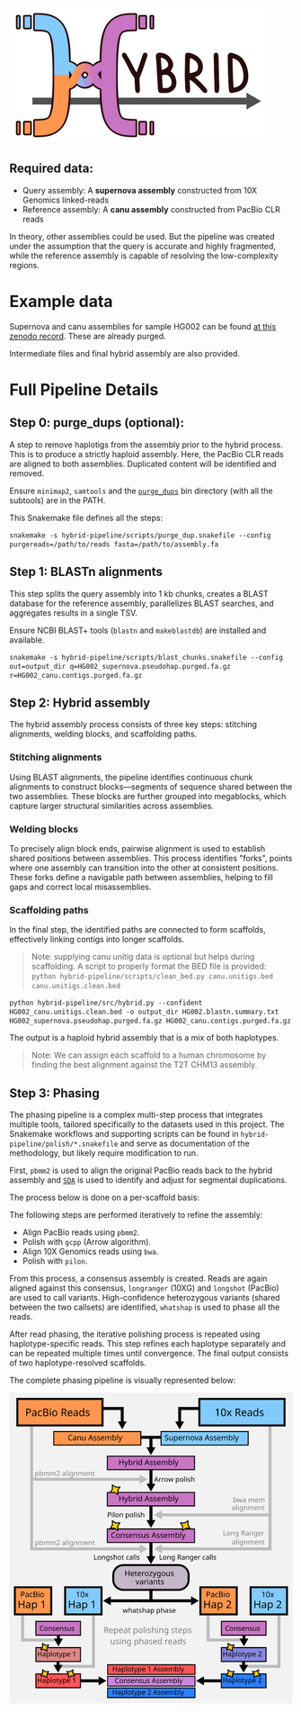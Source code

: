 ![logo](https://github.com/ScottMastro/hybrid-pipeline/blob/master/images/hybrid.svg)

## Required data:

- Query assembly: A **supernova assembly** constructed from 10X Genomics linked-reads
- Reference assembly: A **canu assembly** constructed from PacBio CLR reads

In theory, other assemblies could be used. But the pipeline was created under the assumption that the query is accurate and highly fragmented, while the reference assembly is capable of resolving the low-complexity regions.

# Example data

Supernova and canu assemblies for sample HG002 can be found [at this zenodo record](https://zenodo.org/records/15058963). These are already purged.

Intermediate files and final hybrid assembly are also provided.

# Full Pipeline Details 

## Step 0: purge_dups (optional):

A step to remove haplotigs from the assembly prior to the hybrid process. This is to produce a strictly haploid assembly. Here, the PacBio CLR reads are aligned to both assemblies. Duplicated content will be identified and removed.

Ensure `minimap2`, `samtools` and the [`purge_dups`](https://github.com/dfguan/purge_dups) bin directory (with all the subtools) are in the PATH.

This Snakemake file defines all the steps:

```
snakemake -s hybrid-pipeline/scripts/purge_dup.snakefile --config purgereads=/path/to/reads fasta=/path/to/assembly.fa
```

## Step 1: BLASTn alignments

This step splits the query assembly into 1 kb chunks, creates a BLAST database for the reference assembly, parallelizes BLAST searches, and aggregates results in a single TSV.

Ensure NCBI BLAST+ tools (`blastn` and `makeblastdb`) are installed and available.

```
snakemake -s hybrid-pipeline/scripts/blast_chunks.snakefile --config out=output_dir q=HG002_supernova.pseudohap.purged.fa.gz r=HG002_canu.contigs.purged.fa.gz
```

## Step 2: Hybrid assembly 

The hybrid assembly process consists of three key steps: stitching alignments, welding blocks, and scaffolding paths.

### Stitching alignments
Using BLAST alignments, the pipeline identifies continuous chunk alignments to construct blocks—segments of sequence shared between the two assemblies. These blocks are further grouped into megablocks, which capture larger structural similarities across assemblies.

### Welding blocks
To precisely align block ends, pairwise alignment is used to establish shared positions between assemblies. This process identifies "forks", points where one assembly can transition into the other at consistent positions. These forks define a navigable path between assemblies, helping to fill gaps and correct local misassemblies.

### Scaffolding paths
In the final step, the identified paths are connected to form scaffolds, effectively linking contigs into longer scaffolds.

> Note: supplying canu unitig data is optional but helps during scaffolding. A script to properly format the BED file is provided: `python hybrid-pipeline/scripts/clean_bed.py canu.unitigs.bed canu.unitigs.clean.bed`

```
python hybrid-pipeline/src/hybrid.py --confident HG002_canu.unitigs.clean.bed -o output_dir HG002.blastn.summary.txt HG002_supernova.pseudohap.purged.fa.gz HG002_canu.contigs.purged.fa.gz
```
The output is a haploid hybrid assembly that is a mix of both haplotypes. 

> Note: We can assign each scaffold to a human chromosome by finding the best alignment against the T2T CHM13 assembly.

## Step 3: Phasing

The phasing pipeline is a complex multi-step process that integrates multiple tools, tailored specifically to the datasets used in this project. The Snakemake workflows and supporting scripts can be found in `hybrid-pipeline/polish/*.snakefile` and serve as documentation of the methodology, but likely require modification to run.

First, `pbmm2` is used to align the original PacBio reads back to the hybrid assembly and [`SDA`](https://github.com/mrvollger/SDA) is used to identify and adjust for segmental duplications.

The process below is done on a per-scaffold basis:

The following steps are performed iteratively to refine the assembly:

- Align PacBio reads using `pbmm2`.
- Polish with `gcpp` (Arrow algorithm).
- Align 10X Genomics reads using `bwa`.
- Polish with `pilon`.

From this process, a consensus assembly is created. Reads are again aligned against this consensus, `longranger` (10XG) and `longshot` (PacBio) are used to call variants. High-confidence heterozygous variants (shared between the two callsets) are identified, `whatshap` is used to phase all the reads.

After read phasing, the iterative polishing process is repeated using haplotype-specific reads. This step refines each haplotype separately and can be repeated multiple times until convergence. The final output consists of two haplotype-resolved scaffolds.

The complete phasing pipeline is visually represented below:

![pipeline details](https://github.com/ScottMastro/hybrid-pipeline/blob/master/images/pipeline.svg)
